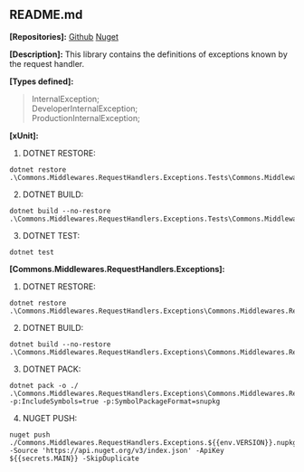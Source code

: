 ## README.md

**[Repositories]:**
[Github](https://github.com/cfsant/Commons.Middlewares.RequestHandlers.Exceptions)
[Nuget](https://www.nuget.org/packages/Commons.Middlewares.RequestHandlers.Exceptions/)


**[Description]:**
This library contains the definitions of exceptions known by the request handler.

**[Types defined]:**
> InternalException;<br/>
> DeveloperInternalException;<br/>
> ProductionInternalException;<br/>

**[xUnit]:**

1. DOTNET RESTORE:
```
dotnet restore .\Commons.Middlewares.RequestHandlers.Exceptions.Tests\Commons.Middlewares.RequestHandlers.Exceptions.Tests.csproj
```

2. DOTNET BUILD:
```
dotnet build --no-restore .\Commons.Middlewares.RequestHandlers.Exceptions.Tests\Commons.Middlewares.RequestHandlers.Exceptions.Tests.csproj
```

3. DOTNET TEST:
```
dotnet test
```


**[Commons.Middlewares.RequestHandlers.Exceptions]:**

1. DOTNET RESTORE:
```
dotnet restore .\Commons.Middlewares.RequestHandlers.Exceptions\Commons.Middlewares.RequestHandlers.Exceptions.csproj
```

2. DOTNET BUILD:
```
dotnet build --no-restore .\Commons.Middlewares.RequestHandlers.Exceptions\Commons.Middlewares.RequestHandlers.Exceptions.csproj
```

3. DOTNET PACK:
```
dotnet pack -o ./ .\Commons.Middlewares.RequestHandlers.Exceptions\Commons.Middlewares.RequestHandlers.Exceptions.csproj -p:IncludeSymbols=true -p:SymbolPackageFormat=snupkg
```

4. NUGET PUSH:
```
nuget push ./Commons.Middlewares.RequestHandlers.Exceptions.${{env.VERSION}}.nupkg -Source 'https://api.nuget.org/v3/index.json' -ApiKey ${{secrets.MAIN}} -SkipDuplicate
```
